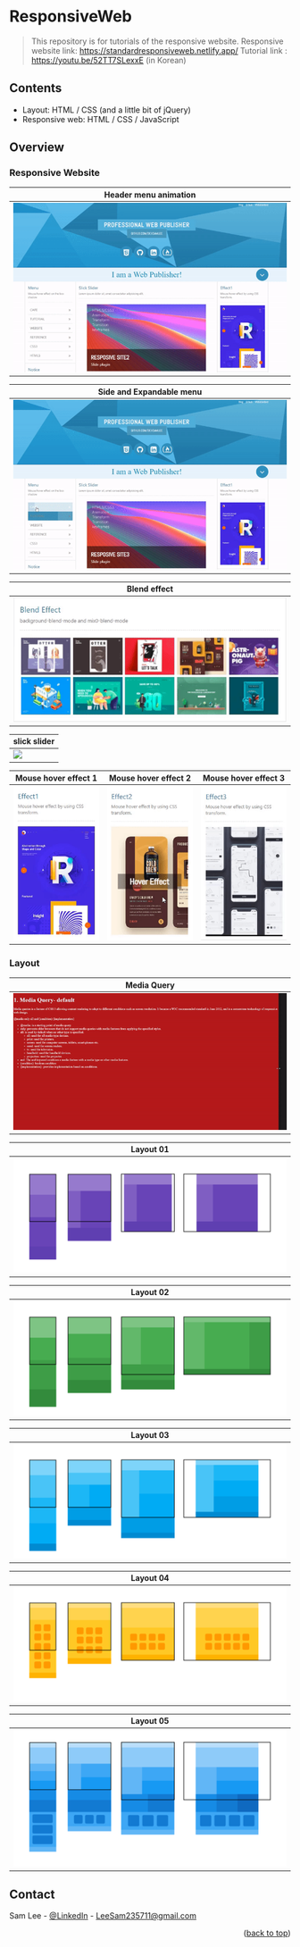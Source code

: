 # ResponsiveWeb
> This repository is for tutorials of the responsive website.
> Responsive website link: https://standardresponsiveweb.netlify.app/
> Tutorial link : https://youtu.be/52TT7SLexxE (in Korean)

<!-- CONTENTS -->
## Contents
* Layout: HTML / CSS (and a little bit of jQuery)
* Responsive web: HTML / CSS / JavaScript

<!-- OVERVIEW -->
## Overview

### Responsive Website

|  Header menu animation  |
|-----------------|
|![](./images/header.gif) |

|  Side and Expandable menu  |
|-----------------|
|![](./images/menu.gif) |

|  Blend effect  |
|-----------------|
|![](./images/blend.gif) |

|  slick slider |
|-----------------|
|![](./images/slickslider.gif) |

| Mouse hover effect 1 | Mouse hover effect 2 | Mouse hover effect 3 |
|-----------------|-----------------|-----------------|
|![](./images/hover1.gif) |![](./images/hover2.gif) |![](./images/hover3.gif) |

### Layout

|  Media Query  |
|-----------------|
|![](./images/media_query.gif) |

| Layout 01  |
|-----------------|
|![](./images/layout01.gif) |

| Layout 02  |
|-----------------|
|![](./images/layout02.gif) |

| Layout 03  |
|-----------------|
|![](./images/layout03.gif) |

| Layout 04  |
|-----------------|
|![](./images/layout04.gif) |

| Layout 05  |
|-----------------|
|![](./images/layout05.gif) |

<!-- CONTACT -->
## Contact

Sam Lee - [@LinkedIn](https://www.linkedin.com/in/sam-lee-dev/) - LeeSam235711@gmail.com


<p align="right">(<a href="#top">back to top</a>)</p>
